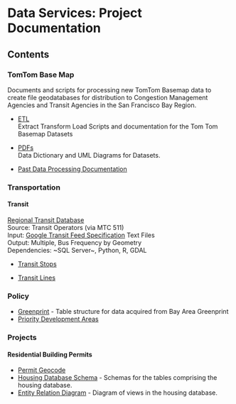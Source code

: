# Data Services: Project Documentation

## Contents

### TomTom Base Map
Documents and scripts for processing new TomTom Basemap data to create file geodatabases for distribution to Congestion Management Agencies and Transit Agencies in the San Francisco Bay Region.
  - [ETL](https://bayareametro.github.io/DataServices/TomTom%20Base%20Map/etl/)  
Extract Transform Load Scripts and documentation for the Tom Tom Basemap Datasets  

  - [PDFs](https://bayareametro.github.io/DataServices/TomTom%20Base%20Map/pdfs)  
Data Dictionary and UML Diagrams for Datasets.  

  - [Past Data Processing Documentation](https://bayareametro.github.io/DataServices/TomTom%20Base%20Map/pdfs/Procedures%20for%20Processing%20New%20TomTom%20Basemap%20Data.pdf)
  
### Transportation

#### Transit

[Regional Transit Database](https://github.com/MetropolitanTransportationCommission/RegionalTransitDatabase)   
Source: Transit Operators (via MTC 511)    
Input: [Google Transit Feed Specification](https://developers.google.com/transit/gtfs/) Text Files    
Output: Multiple, Bus Frequency by Geometry    
Dependencies: ~SQL Server~, Python, R, GDAL

- [Transit Stops]()  

- [Transit Lines]()  

### Policy
- [Greenprint](https://bayareametro.github.io/DataServices/Project-Documentation/redshift/greenprintFishnet.md) - Table structure for data acquired from Bay Area Greenprint
- [Priority Development Areas]()

### Projects

#### Residential Building Permits <br/> 
- [Permit Geocode]()
- [Housing Database Schema](hsngDBSchema.md) - Schemas for the tables comprising the housing database.
- [Entity Relation Diagram](https://bayareametro.github.io/DataServices/Project-Documentation/erd/housingDatabaseERD.pdf) - Diagram of views in the housing database.

